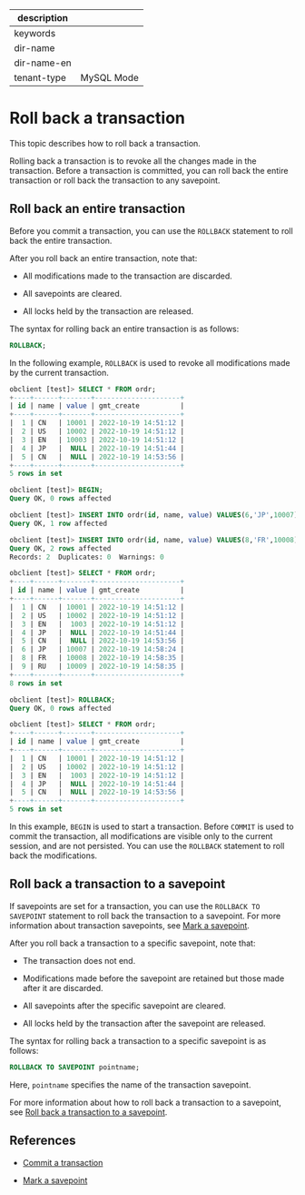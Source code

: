 |description||
|---|---|
|keywords||
|dir-name||
|dir-name-en||
|tenant-type|MySQL Mode|

# Roll back a transaction

This topic describes how to roll back a transaction.

Rolling back a transaction is to revoke all the changes made in the transaction. Before a transaction is committed, you can roll back the entire transaction or roll back the transaction to any savepoint.

## Roll back an entire transaction

Before you commit a transaction, you can use the `ROLLBACK` statement to roll back the entire transaction.

After you roll back an entire transaction, note that:

* All modifications made to the transaction are discarded.

* All savepoints are cleared.

* All locks held by the transaction are released.

The syntax for rolling back an entire transaction is as follows:

```sql
ROLLBACK;
```

In the following example, `ROLLBACK` is used to revoke all modifications made by the current transaction.

```sql
obclient [test]> SELECT * FROM ordr;
+----+------+-------+---------------------+
| id | name | value | gmt_create          |
+----+------+-------+---------------------+
|  1 | CN   | 10001 | 2022-10-19 14:51:12 |
|  2 | US   | 10002 | 2022-10-19 14:51:12 |
|  3 | EN   | 10003 | 2022-10-19 14:51:12 |
|  4 | JP   |  NULL | 2022-10-19 14:51:44 |
|  5 | CN   |  NULL | 2022-10-19 14:53:56 |
+----+------+-------+---------------------+
5 rows in set

obclient [test]> BEGIN;
Query OK, 0 rows affected

obclient [test]> INSERT INTO ordr(id, name, value) VALUES(6,'JP',10007);
Query OK, 1 row affected

obclient [test]> INSERT INTO ordr(id, name, value) VALUES(8,'FR',10008),(9,'RU',10009);
Query OK, 2 rows affected
Records: 2  Duplicates: 0  Warnings: 0

obclient [test]> SELECT * FROM ordr;
+----+------+-------+---------------------+
| id | name | value | gmt_create          |
+----+------+-------+---------------------+
|  1 | CN   | 10001 | 2022-10-19 14:51:12 |
|  2 | US   | 10002 | 2022-10-19 14:51:12 |
|  3 | EN   |  1003 | 2022-10-19 14:51:12 |
|  4 | JP   |  NULL | 2022-10-19 14:51:44 |
|  5 | CN   |  NULL | 2022-10-19 14:53:56 |
|  6 | JP   | 10007 | 2022-10-19 14:58:24 |
|  8 | FR   | 10008 | 2022-10-19 14:58:35 |
|  9 | RU   | 10009 | 2022-10-19 14:58:35 |
+----+------+-------+---------------------+
8 rows in set

obclient [test]> ROLLBACK;
Query OK, 0 rows affected

obclient [test]> SELECT * FROM ordr;
+----+------+-------+---------------------+
| id | name | value | gmt_create          |
+----+------+-------+---------------------+
|  1 | CN   | 10001 | 2022-10-19 14:51:12 |
|  2 | US   | 10002 | 2022-10-19 14:51:12 |
|  3 | EN   |  1003 | 2022-10-19 14:51:12 |
|  4 | JP   |  NULL | 2022-10-19 14:51:44 |
|  5 | CN   |  NULL | 2022-10-19 14:53:56 |
+----+------+-------+---------------------+
5 rows in set
```

In this example, `BEGIN` is used to start a transaction. Before `COMMIT` is used to commit the transaction, all modifications are visible only to the current session, and are not persisted. You can use the `ROLLBACK` statement to roll back the modifications.

## Roll back a transaction to a savepoint

If savepoints are set for a transaction, you can use the `ROLLBACK TO SAVEPOINT` statement to roll back the transaction to a savepoint. For more information about transaction savepoints, see [Mark a savepoint](300.transaction-savepoints-of-mysql-mode/100.mark-a-savepoint-of-mysql-mode.md).

After you roll back a transaction to a specific savepoint, note that:

* The transaction does not end.

* Modifications made before the savepoint are retained but those made after it are discarded.

* All savepoints after the specific savepoint are cleared.

* All locks held by the transaction after the savepoint are released.

The syntax for rolling back a transaction to a specific savepoint is as follows:

```sql
ROLLBACK TO SAVEPOINT pointname;
```

Here, `pointname` specifies the name of the transaction savepoint.

For more information about how to roll back a transaction to a savepoint, see [Roll back a transaction to a savepoint](300.transaction-savepoints-of-mysql-mode/200.rollback-to-a-savepoint-of-mysql-mode.md).

## References

* [Commit a transaction](../600.transaction-in-develop-of-mysql-mode/400.submit-transaction-of-mysql-mode.md)

* [Mark a savepoint](300.transaction-savepoints-of-mysql-mode/100.mark-a-savepoint-of-mysql-mode.md)
